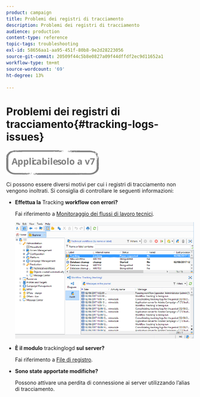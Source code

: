 ```yaml
---
product: campaign
title: Problemi dei registri di tracciamento
description: Problemi dei registri di tracciamento
audience: production
content-type: reference
topic-tags: troubleshooting
exl-id: 58656aa1-aa95-451f-80b8-9e2d28223056
source-git-commit: 20509f44c5b8e0827a09f44dffdf2ec9d11652a1
workflow-type: tm+mt
source-wordcount: '69'
ht-degree: 13%

---
```


# Problemi dei registri di tracciamento{#tracking-logs-issues}

![](../../assets/v7-only.svg)

Ci possono essere diversi motivi per cui i registri di tracciamento non vengono inoltrati. Si consiglia di controllare le seguenti informazioni:

* **Effettua la** Tracking **workflow con errori?**

   Fai riferimento a [Monitoraggio dei flussi di lavoro tecnici](../../workflow/using/monitoring-technical-workflows.md).

   ![](assets/tracking_scheduled_task.png)

* **È il modulo** trackinglogd **sul server?**

   Fai riferimento a [File di registro](../../production/using/log-files.md).

* **Sono state apportate modifiche?**

   Possono attivare una perdita di connessione ai server utilizzando l’alias di tracciamento.
